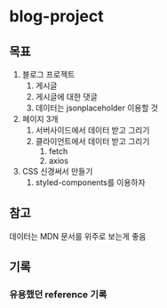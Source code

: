 
# blog-project

## 목표
1. 블로그 프로젝트
   1. 게시글
   2. 게시글에 대한 댓글
   3. 데이터는 jsonplaceholder 이용할 것
2. 페이지 3개
   1. 서버사이드에서 데이터 받고 그리기
   2. 클라이언트에서 데이터 받고 그리기
      1. fetch
      2. axios
3. CSS 신경써서 만들기
   1. styled-components를 이용하자


## 참고
데이터는
MDN 문서를 위주로 보는게 좋음

## 기록
### 유용했던 reference 기록